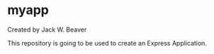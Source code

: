 # myapp
Created by Jack W. Beaver

This repository is going to be used to create an Express Application.

